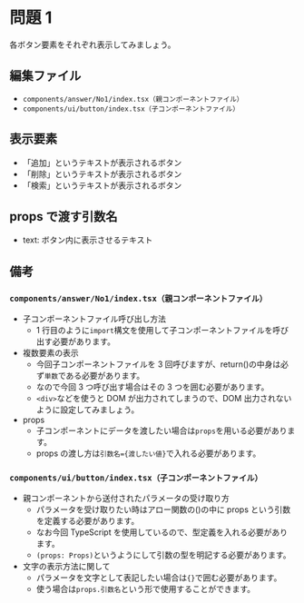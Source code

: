 # 問題 1

各ボタン要素をそれぞれ表示してみましょう。

## 編集ファイル

- `components/answer/No1/index.tsx（親コンポーネントファイル）`
- `components/ui/button/index.tsx（子コンポーネントファイル）`

## 表示要素

- 「追加」というテキストが表示されるボタン
- 「削除」というテキストが表示されるボタン
- 「検索」というテキストが表示されるボタン

## props で渡す引数名

- text: ボタン内に表示させるテキスト

## 備考

### `components/answer/No1/index.tsx（親コンポーネントファイル）`

- 子コンポーネントファイル呼び出し方法
  - 1 行目のように`import`構文を使用して子コンポーネントファイルを呼び出す必要があります。
- 複数要素の表示
  - 今回子コンポーネントファイルを 3 回呼びますが、return()の中身は必ず`単数`である必要があります。
  - なので今回 3 つ呼び出す場合はその 3 つを囲む必要があります。
  - `<div>`などを使うと DOM が出力されてしまうので、DOM 出力されないように設定してみましょう。
- props
  - 子コンポーネントにデータを渡したい場合は`props`を用いる必要があります。
  - props の渡し方は`引数名={渡したい値}`で入れる必要があります。

### `components/ui/button/index.tsx（子コンポーネントファイル）`

- 親コンポーネントから送付されたパラメータの受け取り方
  - パラメータを受け取りたい時はアロー関数の()の中に props という引数を定義する必要があります。
  - なお今回 TypeScript を使用しているので、型定義を入れる必要があります。
  - `(props: Props)`というようにして引数の型を明記する必要があります。
- 文字の表示方法に関して
  - パラメータを文字として表記したい場合は`{}`で囲む必要があります。
  - 使う場合は`props.引数名`という形で使用することができます。
